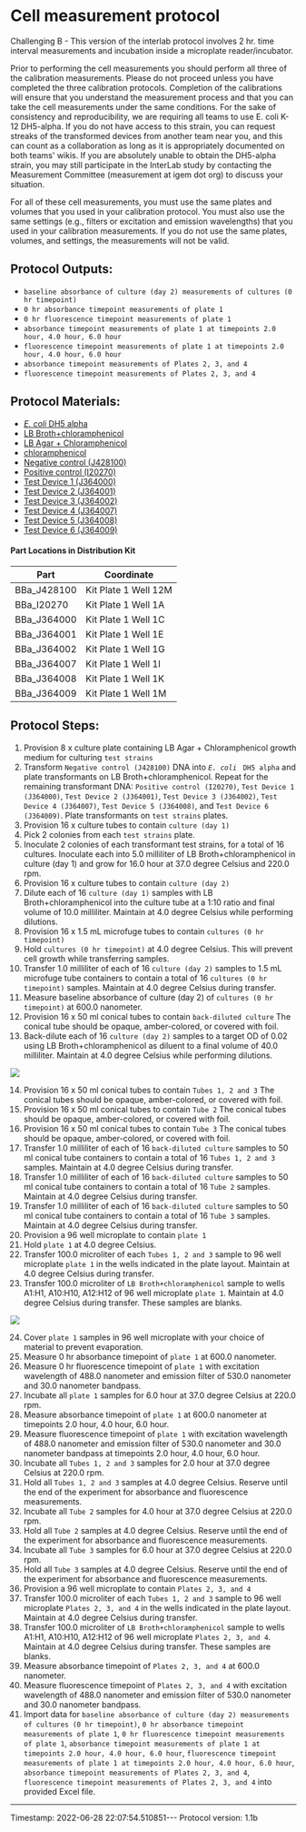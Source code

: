 # Cell measurement protocol

Challenging B - This version of the interlab protocol involves 2 hr. time interval measurements and incubation inside a microplate reader/incubator.

Prior to performing the cell measurements you should perform all three of the calibration measurements. Please do not proceed unless you have completed the three calibration protocols. Completion of the calibrations will ensure that you understand the measurement process and that you can take the cell measurements under the same conditions. For the sake of consistency and reproducibility, we are requiring all teams to use E. coli K-12 DH5-alpha. If you do not have access to this strain, you can request streaks of the transformed devices from another team near you, and this can count as a collaboration as long as it is appropriately documented on both teams' wikis. If you are absolutely unable to obtain the DH5-alpha strain, you may still participate in the InterLab study by contacting the Measurement Committee (measurement at igem dot org) to discuss your situation.

For all of these cell measurements, you must use the same plates and volumes that you used in your calibration protocol. You must also use the same settings (e.g., filters or excitation and emission wavelengths) that you used in your calibration measurements. If you do not use the same plates, volumes, and settings, the measurements will not be valid.


## Protocol Outputs:
* `baseline absorbance of culture (day 2) measurements of cultures (0 hr timepoint)`
* `0 hr absorbance timepoint measurements of plate 1`
* `0 hr fluorescence timepoint measurements of plate 1`
* `absorbance timepoint measurements of plate 1 at timepoints 2.0 hour, 4.0 hour, 6.0 hour`
* `fluorescence timepoint measurements of plate 1 at timepoints 2.0 hour, 4.0 hour, 6.0 hour`
* `absorbance timepoint measurements of Plates 2, 3, and 4`
* `fluorescence timepoint measurements of Plates 2, 3, and 4`


## Protocol Materials:
* [_E. coli_ DH5 alpha](https://identifiers.org/taxonomy:668369)
* [LB Broth+chloramphenicol]()
* [LB Agar + Chloramphenicol]()
* [chloramphenicol](https://pubchem.ncbi.nlm.nih.gov/compound/5959)
* [Negative control (J428100)](http://parts.igem.org/Part:BBa_J428100)
* [Positive control (I20270)](http://parts.igem.org/Part:BBa_I20270)
* [Test Device 1 (J364000)](http://parts.igem.org/Part:BBa_J364000)
* [Test Device 2 (J364001)](http://parts.igem.org/Part:BBa_J364001)
* [Test Device 3 (J364002)](http://parts.igem.org/Part:BBa_J364002)
* [Test Device 4 (J364007)](http://parts.igem.org/Part:BBa_J364007)
* [Test Device 5 (J364008)](http://parts.igem.org/Part:BBa_J364008)
* [Test Device 6 (J364009)](http://parts.igem.org/Part:BBa_J364009)


#### Part Locations in Distribution Kit
| Part | Coordinate |
| ---- | -------------- |
|BBa_J428100|Kit Plate 1 Well 12M|
|BBa_I20270|Kit Plate 1 Well 1A|
|BBa_J364000|Kit Plate 1 Well 1C|
|BBa_J364001|Kit Plate 1 Well 1E|
|BBa_J364002|Kit Plate 1 Well 1G|
|BBa_J364007|Kit Plate 1 Well 1I|
|BBa_J364008|Kit Plate 1 Well 1K|
|BBa_J364009|Kit Plate 1 Well 1M|


## Protocol Steps:
1. Provision 8 x culture plate containing LB Agar + Chloramphenicol growth medium for culturing `test strains`
2. Transform `Negative control (J428100)` DNA into _`E. coli`_ ` DH5 alpha` and plate transformants on LB Broth+chloramphenicol. Repeat for the remaining transformant DNA:  `Positive control (I20270)`, `Test Device 1 (J364000)`, `Test Device 2 (J364001)`, `Test Device 3 (J364002)`, `Test Device 4 (J364007)`, `Test Device 5 (J364008)`, and `Test Device 6 (J364009)`. Plate transformants on `test strains` plates.
3. Provision 16 x culture tubes to contain `culture (day 1)`
4. Pick 2 colonies from each `test strains` plate.
5. Inoculate 2 colonies of each transformant test strains, for a total of 16 cultures. Inoculate each into 5.0 milliliter of LB Broth+chloramphenicol in culture (day 1) and grow for 16.0 hour at 37.0 degree Celsius and 220.0 rpm.
6. Provision 16 x culture tubes to contain `culture (day 2)`
7. Dilute each of 16 `culture (day 1)` samples with LB Broth+chloramphenicol into the culture tube at a 1:10 ratio and final volume of 10.0 milliliter. Maintain at 4.0 degree Celsius while performing dilutions.
8. Provision 16 x 1.5 mL microfuge tubes to contain `cultures (0 hr timepoint)`
9. Hold `cultures (0 hr timepoint)` at 4.0 degree Celsius. This will prevent cell growth while transferring samples.
10. Transfer 1.0 milliliter of each of 16 `culture (day 2)` samples to 1.5 mL microfuge tube containers to contain a total of 16 `cultures (0 hr timepoint)` samples. Maintain at 4.0 degree Celsius during transfer.
11. Measure baseline absorbance of culture (day 2) of `cultures (0 hr timepoint)` at 600.0 nanometer.
12. Provision 16 x 50 ml conical tubes to contain `back-diluted culture` The conical tube should be opaque, amber-colored, or covered with foil.
13. Back-dilute each of 16 `culture (day 2)` samples to a target OD of 0.02 using LB Broth+chloramphenicol as diluent to a final volume of 40.0 milliliter. Maintain at 4.0 degree Celsius while performing dilutions.

![](/Users/bbartley/Dev/git/sd2/paml/examples/fig1_cell_calibration.png)


14. Provision 16 x 50 ml conical tubes to contain `Tubes 1, 2 and 3` The conical tubes should be opaque, amber-colored, or covered with foil.
15. Provision 16 x 50 ml conical tubes to contain `Tube 2` The conical tubes should be opaque, amber-colored, or covered with foil.
16. Provision 16 x 50 ml conical tubes to contain `Tube 3` The conical tubes should be opaque, amber-colored, or covered with foil.
17. Transfer 1.0 milliliter of each of 16 `back-diluted culture` samples to 50 ml conical tube containers to contain a total of 16 `Tubes 1, 2 and 3` samples. Maintain at 4.0 degree Celsius during transfer.
18. Transfer 1.0 milliliter of each of 16 `back-diluted culture` samples to 50 ml conical tube containers to contain a total of 16 `Tube 2` samples. Maintain at 4.0 degree Celsius during transfer.
19. Transfer 1.0 milliliter of each of 16 `back-diluted culture` samples to 50 ml conical tube containers to contain a total of 16 `Tube 3` samples. Maintain at 4.0 degree Celsius during transfer.
20. Provision a 96 well microplate to contain `plate 1`
21. Hold `plate 1` at 4.0 degree Celsius.
22. Transfer 100.0 microliter of each `Tubes 1, 2 and 3` sample to 96 well microplate `plate 1` in the wells indicated in the plate layout.
 Maintain at 4.0 degree Celsius during transfer.
23. Transfer 100.0 microliter of `LB Broth+chloramphenicol` sample to wells A1:H1, A10:H10, A12:H12 of  96 well microplate `plate 1`. Maintain at 4.0 degree Celsius during transfer. These samples are blanks.

![](/Users/bbartley/Dev/git/sd2/paml/fig2_cell_calibration.png)


24. Cover `plate 1` samples in 96 well microplate with your choice of material to prevent evaporation.
25. Measure 0 hr absorbance timepoint of `plate 1` at 600.0 nanometer.
26. Measure 0 hr fluorescence timepoint of `plate 1` with excitation wavelength of 488.0 nanometer and emission filter of 530.0 nanometer and 30.0 nanometer bandpass.
27. Incubate all `plate 1` samples for 6.0 hour at 37.0 degree Celsius at 220.0 rpm.
28. Measure absorbance timepoint of `plate 1` at 600.0 nanometer at timepoints 2.0 hour, 4.0 hour, 6.0 hour.
29. Measure fluorescence timepoint of `plate 1` with excitation wavelength of 488.0 nanometer and emission filter of 530.0 nanometer and 30.0 nanometer bandpass at timepoints 2.0 hour, 4.0 hour, 6.0 hour.
30. Incubate all `Tubes 1, 2 and 3` samples for 2.0 hour at 37.0 degree Celsius at 220.0 rpm.
31. Hold all `Tubes 1, 2 and 3` samples at 4.0 degree Celsius. Reserve until the end of the experiment for absorbance and fluorescence measurements.
32. Incubate all `Tube 2` samples for 4.0 hour at 37.0 degree Celsius at 220.0 rpm.
33. Hold all `Tube 2` samples at 4.0 degree Celsius. Reserve until the end of the experiment for absorbance and fluorescence measurements.
34. Incubate all `Tube 3` samples for 6.0 hour at 37.0 degree Celsius at 220.0 rpm.
35. Hold all `Tube 3` samples at 4.0 degree Celsius. Reserve until the end of the experiment for absorbance and fluorescence measurements.
36. Provision a 96 well microplate to contain `Plates 2, 3, and 4`
37. Transfer 100.0 microliter of each `Tubes 1, 2 and 3` sample to 96 well microplate `Plates 2, 3, and 4` in the wells indicated in the plate layout.
 Maintain at 4.0 degree Celsius during transfer.
38. Transfer 100.0 microliter of `LB Broth+chloramphenicol` sample to wells A1:H1, A10:H10, A12:H12 of  96 well microplate `Plates 2, 3, and 4`. Maintain at 4.0 degree Celsius during transfer. These samples are blanks.
39. Measure absorbance timepoint of `Plates 2, 3, and 4` at 600.0 nanometer.
40. Measure fluorescence timepoint of `Plates 2, 3, and 4` with excitation wavelength of 488.0 nanometer and emission filter of 530.0 nanometer and 30.0 nanometer bandpass.
41. Import data for `baseline absorbance of culture (day 2) measurements of cultures (0 hr timepoint)`, `0 hr absorbance timepoint measurements of plate 1`, `0 hr fluorescence timepoint measurements of plate 1`, `absorbance timepoint measurements of plate 1 at timepoints 2.0 hour, 4.0 hour, 6.0 hour`, `fluorescence timepoint measurements of plate 1 at timepoints 2.0 hour, 4.0 hour, 6.0 hour`, `absorbance timepoint measurements of Plates 2, 3, and 4`, `fluorescence timepoint measurements of Plates 2, 3, and 4` into provided Excel file.
---
Timestamp: 2022-06-28 22:07:54.510851---
Protocol version: 1.1b